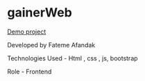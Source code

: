# gainerWeb
[Demo project](https://fatemeafandakdev.github.io/gainerWeb/)

Developed by Fateme Afandak

Technologies Used - Html , css , js, bootstrap

Role - Frontend
